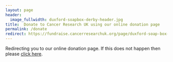 ```yaml
---
layout: page
header:
  image_fullwidth: duxford-soapbox-derby-header.jpg
title:  Donate to Cancer Research UK using our online donation page
permalink: /donate
redirect: https://fundraise.cancerresearchuk.org/page/duxford-soap-box-derby-2021
---
```


Redirecting you to our online donation page. If this does not happen then please  [click here]({{page.redirect}}).

<!---
Please [click here](https://fundraise.cancerresearchuk.org/page/duxford-soap-box-derby-2020) to go to our online donation page.

<h2>Auction item payments</h2>
If you are paying for an item bought in the auction please use this [link](https://fundraise.cancerresearchuk.org/page/duxford-soap-box-derby-auction) and remember to include the number of the lot you are paying for in the message.

--->